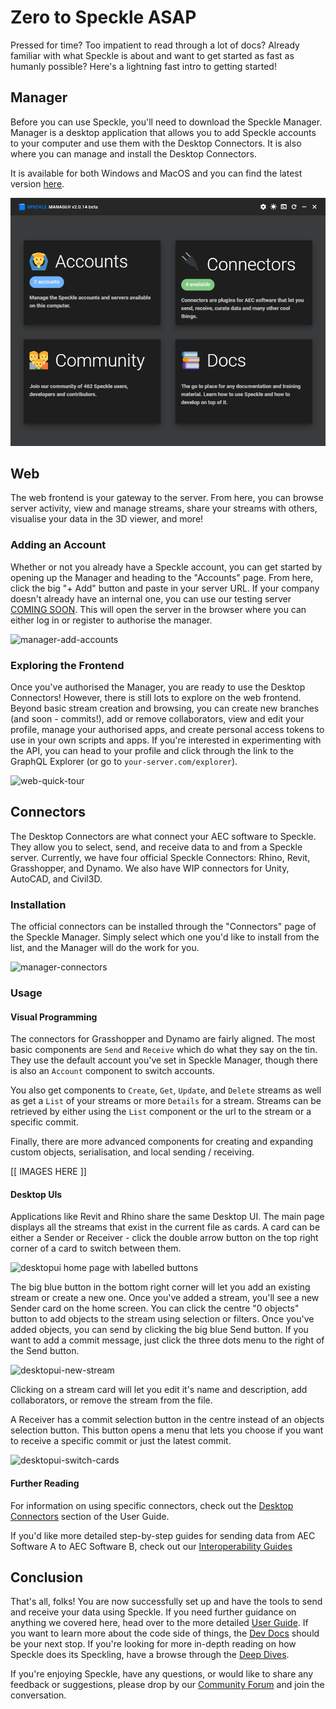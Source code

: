 # Zero to Speckle ASAP

Pressed for time? Too impatient to read through a lot of docs? Already familiar with what Speckle is about and want to get started as fast as humanly possible? Here's a lightning fast intro to getting started!

## Manager

Before you can use Speckle, you'll need to download the Speckle Manager. Manager is a desktop application that allows you to add Speckle accounts to your computer and use them with the Desktop Connectors. It is also where you can manage and install the Desktop Connectors.

It is available for both Windows and MacOS and you can find the latest version [here](https://speckle-releases.ams3.digitaloceanspaces.com/manager/SpeckleManager%20Setup.exe).

![speckle manager home page](../.vuepress/public/assets/manager.png)

## Web

The web frontend is your gateway to the server. From here, you can browse server activity, view and manage streams, share your streams with others, visualise your data in the 3D viewer, and more!

### Adding an Account

Whether or not you already have a Speckle account, you can get started by opening up the Manager and heading to the "Accounts" page. From here, click the big "+ Add" button and paste in your server URL. If your company doesn't already have an internal one, you can use our testing server [COMING SOON](). This will open the server in the browser where you can either log in or register to authorise the manager.

![manager-add-accounts](https://user-images.githubusercontent.com/7717434/106609140-2c07ba80-655d-11eb-9728-d59b850ac9a2.gif)

### Exploring the Frontend

Once you've authorised the Manager, you are ready to use the Desktop Connectors! However, there is still lots to explore on the web frontend. Beyond basic stream creation and browsing, you can create new branches (and soon - commits!), add or remove collaborators, view and edit your profile, manage your authorised apps, and create personal access tokens to use in your own scripts and apps. If you're interested in experimenting with the API, you can head to your profile and click through the link to the GraphQL Explorer (or go to `your-server.com/explorer`).

![web-quick-tour](https://user-images.githubusercontent.com/7717434/106624436-90cb1100-656d-11eb-8da1-e413d676a7a6.gif)


## Connectors

The Desktop Connectors are what connect your AEC software to Speckle. They allow you to select, send, and receive data to and from a Speckle server. Currently, we have four official Speckle Connectors: Rhino, Revit, Grasshopper, and Dynamo. We also have WIP connectors for Unity, AutoCAD, and Civil3D.

### Installation

The official connectors can be installed through the "Connectors" page of the Speckle Manager. Simply select which one you'd like to install from the list, and the Manager will do the work for you.

![manager-connectors](https://user-images.githubusercontent.com/7717434/106609134-2b6f2400-655d-11eb-8d2a-1730115e3bc7.gif)

### Usage

#### Visual Programming

The connectors for Grasshopper and Dynamo are fairly aligned. The most basic components are `Send` and `Receive` which do what they say on the tin. They use the default account you've set in Speckle Manager, though there is also an `Account` component to switch accounts.

You also get components to `Create`, `Get`, `Update`, and `Delete` streams as well as get a `List` of your streams or more `Details` for a stream. Streams can be retrieved by either using the `List` component or the url to the stream or a specific commit.

Finally, there are more advanced components for creating and expanding custom objects, serialisation, and local sending / receiving.

[[ IMAGES HERE ]]

#### Desktop UIs

Applications like Revit and Rhino share the same Desktop UI. The main page displays all the streams that exist in the current file as cards. A card can be either a Sender or Receiver - click the double arrow button on the top right corner of a card to switch between them. 

![desktopui home page with labelled buttons](https://user-images.githubusercontent.com/7717434/107382404-badd7f80-6ae7-11eb-9941-2265b1cc5748.png)

The big blue button in the bottom right corner will let you add an existing stream or create a new one. Once you've added a stream, you'll see a new Sender card on the home screen. You can click the centre "0 objects" button to add objects to the stream using selection or filters. Once you've added objects, you can send by clicking the big blue Send button. If you want to add a commit message, just click the three dots menu to the right of the Send button.

![desktopui-new-stream](https://user-images.githubusercontent.com/7717434/106741747-08ec1200-6614-11eb-9162-829670899da9.gif)

Clicking on a stream card will let you edit it's name and description, add collaborators, or remove the stream from the file.

A Receiver has a commit selection button in the centre instead of an objects selection button. This button opens a menu that lets you choose if you want to receive a specific commit or just the latest commit.

![desktopui-switch-cards](https://user-images.githubusercontent.com/7717434/106739209-c5dc6f80-6610-11eb-8625-01b19240c612.gif)

#### Further Reading

For information on using specific connectors, check out the [Desktop Connectors](/user/connectors) section of the User Guide.

If you'd like more detailed step-by-step guides for sending data from AEC Software A to AEC Software B, check out our [Interoperability Guides](/user/interoperability)

## Conclusion

That's all, folks! You are now successfully set up and have the tools to send and receive your data using Speckle. If you need further guidance on anything we covered here, head over to the more detailed [User Guide](/user/). If you want to learn more about the code side of things, the [Dev Docs](/dev/) should be your next stop. If you're looking for more in-depth reading on how Speckle does its Speckling, have a browse through the [Deep Dives](/deep-dives/).

If you're enjoying Speckle, have any questions, or would like to share any feedback or suggestions, please drop by our [Community Forum](https://discourse.speckle.works/) and join the conversation.